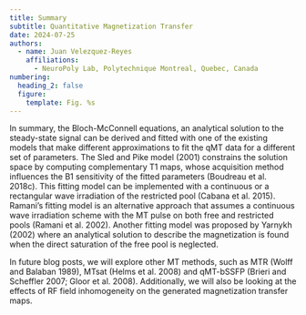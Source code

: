 ```yaml
---
title: Summary
subtitle: Quantitative Magnetization Transfer
date: 2024-07-25
authors:
  - name: Juan Velezquez-Reyes
    affiliations:
      - NeuroPoly Lab, Polytechnique Montreal, Quebec, Canada
numbering:
  heading_2: false
  figure:
    template: Fig. %s
---
```


In summary, the Bloch-McConnell equations, an analytical solution to the steady-state signal can be derived and fitted with one of the existing models that make different approximations to fit the qMT data for a different set of parameters. The Sled and Pike model (2001) constrains the solution space by computing complementary T1 maps, whose acquisition method influences the B1 sensitivity of the fitted parameters (Boudreau et al. 2018c). This fitting model can be implemented with a continuous or a rectangular wave irradiation of the restricted pool (Cabana et al. 2015). Ramani’s fitting model is an alternative approach that assumes a continuous wave irradiation scheme with the MT pulse on both free and restricted pools (Ramani et al. 2002). Another fitting model was proposed by Yarnykh (2002) where an analytical solution to describe the magnetization is found when the direct saturation of the free pool is neglected.

In future blog posts, we will explore other MT methods, such as MTR (Wolff and Balaban 1989), MTsat (Helms et al. 2008) and qMT-bSSFP (Brieri and Scheffler 2007; Gloor et al. 2008). Additionally, we will also be looking at the effects of RF field inhomogeneity on the generated magnetization transfer maps.
